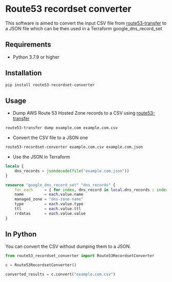 # Route53 recordset converter

This software is aimed to convert the input CSV file from [route53-transfer](https://pypi.org/project/route53-transfer/) to a JSON file which can be then used in a Terraform google_dns_record_set

## Requirements

- Python 3.7.9 or higher

## Installation

```bash
pip install route53-recordset-converter
```

## Usage

- Dump AWS Route 53 Hosted Zone records to a CSV using [route53-transfer](https://pypi.org/project/route53-transfer/)

```bash
route53-transfer dump example.com example.com.csv
```

- Convert the CSV file to a JSON one

```bash
route53-recordset-converter example.com.csv example.com.json
```

- Use the JSON in Terraform

```terraform
locals {
    dns_records = jsondecode(file("example.com.json"))
}

resource "google_dns_record_set" "dns_records" {
    for_each     = { for index, dns_record in local.dns_records : index => dns_record }
    name         = each.value.name
    managed_zone = "dns-zone-name"
    type         = each.value.type
    ttl          = each.value.ttl
    rrdatas      = each.value.value
}
```

## In Python

You can convert the CSV without dumping them to a JSON.

```python
from route53_recordset_converter import Route53RecordsetConverter

c = Route53RecordsetConverter()

converted_results = c.convert("example.com.csv")
```
